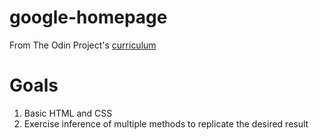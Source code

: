 # google-homepage

From The Odin Project's [curriculum](http://www.theodinproject.com/courses/web-development-101/lessons/html-css)

# Goals

1. Basic HTML and CSS
2. Exercise inference of multiple methods to replicate the desired result
